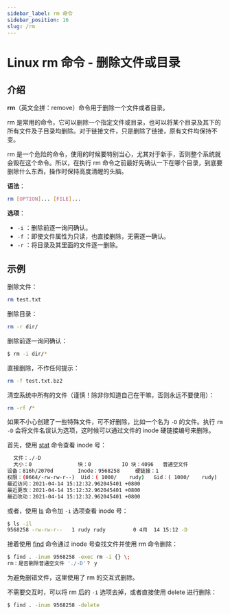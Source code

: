 ```yaml
---
sidebar_label: rm 命令
sidebar_position: 16
slug: /rm
---
```


# Linux rm 命令 - 删除文件或目录



## 介绍

**rm**（英文全拼：remove）命令用于删除一个文件或者目录。

rm 是常用的命令，它可以删除一个指定文件或目录，也可以将某个目录及其下的所有文件及子目录均删除。对于链接文件，只是删除了链接，原有文件均保持不变。 

rm 是一个危险的命令，使用的时候要特别当心，尤其对于新手，否则整个系统就会毁在这个命令。所以，在执行 rm 命令之前最好先确认一下在哪个目录，到底要删除什么东西，操作时保持高度清醒的头脑。

**语法**：

```bash
rm [OPTION]... [FILE]...
```

**选项**：

- `-i` ：删除前逐一询问确认。
- `-f` ：即使文件属性为只读，也直接删除，无需逐一确认。
- `-r` ：将目录及其里面的文件逐一删除。



## 示例

删除文件：

```bash
rm test.txt
```

删除目录：

```bash
rm -r dir/
```

删除前逐一询问确认：

```bash
$ rm -i dir/*
```

直接删除，不作任何提示：

```bash
rm -f test.txt.bz2  
```

清空系统中所有的文件（谨慎！除非你知道自己在干嘛，否则永远不要使用）：

```bash
rm -rf /*
```

如果不小心创建了一些特殊文件，可不好删除，比如一个名为 `-D` 的文件。执行 `rm -D` 会将文件名误认为选项，这时候可以通过文件的 inode 硬链接编号来删除。

首先，使用 [stat](/linux-command/stat/) 命令查看 inode 号：

```bash
  文件：./-D
  大小：0               块：0          IO 块：4096   普通空文件
设备：816h/2070d        Inode：9568258     硬链接：1
权限：(0664/-rw-rw-r--)  Uid：( 1000/    rudy)   Gid：( 1000/    rudy)
最近访问：2021-04-14 15:12:32.962045401 +0800
最近更改：2021-04-14 15:12:32.962045401 +0800
最近改动：2021-04-14 15:12:32.962045401 +0800
```

或者，使用 [ls](/linux-command/ls/) 命令加 `-i` 选项查看 inode 号：

```bash
$ ls -il
9568258 -rw-rw-r--   1 rudy rudy         0 4月  14 15:12 -D
```

接着使用 [find](/linux-command/find/) 命令通过 inode 号查找文件并使用 rm 命令删除：

```bash
$ find . -inum 9568258 -exec rm -i {} \;
rm：是否删除普通空文件 './-D'？ y
```

为避免删错文件，这里使用了 rm 的交互式删除。

不需要交互时，可以将 rm 后的 `-i` 选项去掉，或者直接使用 delete 进行删除：

```bash
$ find . -inum 9568258 -delete
```

